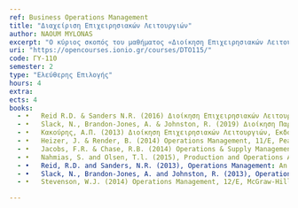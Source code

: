 ```yaml
---
ref: Business Operations Management
title: "Διαχείριση Επιχειρησιακών Λειτουργιών"
author: NAOUM MYLONAS
excerpt: "O κύριος σκοπός του μαθήματος «Διοίκηση Επιχειρησιακών Λειτουργιών» είναι να εισαγάγει τις έννοιες και τεχνικές των επιχειρησιακών λειτουργιών με σαφή και δομημένο τρόπο. Έμφαση δίνεται στις έννοιες, διαδικασίες και τεχνολογίες που χρησιμοποιούνται από τους διευθυντές, διαχειριστές, και εργαζόμενους στη λειτουργία ενός οργανισμού. Το μάθημα είναι σχεδιασμένο για να μπορέσει ο φοιτητής να κατανοήσει τον τρόπο που οι επιχειρησιακές λειτουργίες συμβάλλουν στην αύξηση της παραγωγικότητας. Μερικά από τα βασικά θέματα που καλύπτονται είναι ο σχεδιασμός των προϊόντων και διαδικασιών, η διαδικασία ελέγχου και προγραμματισμού, η διαχείριση των υλικών και των αποθεμάτων και η βελτίωση των προϊόντων και συστημάτων. Επίσης, το μάθημα θα εισαγάγει τους μαθητές σε τρέχοντα θέματα των επιχειρήσεων, όπως η διαχείριση της εφοδιαστικής αλυσίδας, τα συστήματα διαχείρισης των επιχειρησιακών πόρων και τα λιτά συστήματα. "
uri: "https://opencourses.ionio.gr/courses/DTO115/"
code: ΓΥ-110
semester: 2
type: "Ελεύθερης Επιλογής"
hours: 4
extra: 
ects: 4
books:
  - •	Reid R.D. & Sanders N.R. (2016) Διοίκηση Επιχειρησιακών Λειτουργιών, Εκδόσεις Κριτική
  - •	Slack, N., Brandon-Jones, A. & Johnston, R. (2019) Διοίκηση Παραγωγής Και Επιχειρηματικών Διαδικασιών, Εκδόσεις Κλειδάριθμος ΕΠΕ.•	Παπαδόπουλος, Χ.Θ (2015) Διοίκηση Επιχειρησιακών Λειτουργιών, Εκδόσεις Σοφία.
  - •	Κακούρης, Α.Π. (2013) Διοίκηση Επιχειρησιακών Λειτουργιών, Εκδόσεις Προπομπός
  - •	Heizer, J. & Render, B. (2014) Operations Management, 11/E, Pearson
  - •	Jacobs, F.R. & Chase, R.B. (2014) Operations & Supply Management, 14/E, McGraw-Hill
  - •	Nahmias, S. and Olsen, T.l. (2015), Production and Operations Analysis, 7/E, Waveland Press, Inc.
  - •	Reid, R.D. and Sanders, N.R. (2013), Operations Management: An Integrated Approach, 5/E, Wiley
  - •	Slack, N., Brandon-Jones, A. and Johnston, R. (2013), Operations Management, 7/E, Harlow: Pearson
  - •	Stevenson, W.J. (2014) Operations Management, 12/E, McGraw-Hill

---
```

